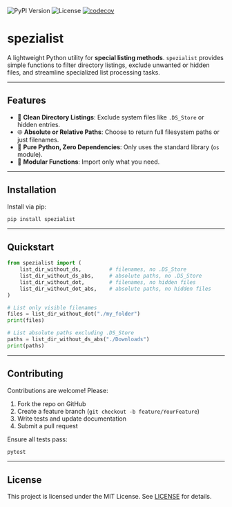 ![PyPI Version](https://img.shields.io/pypi/v/spezialist)
![License](https://img.shields.io/pypi/l/spezialist)
[![codecov](https://codecov.io/gh/BlueSpacePotato/spezialist/graph/badge.svg?token=MJJGOIWYUG)](https://codecov.io/gh/BlueSpacePotato/spezialist)


# spezialist

A lightweight Python utility for **special listing methods**. `spezialist` provides simple functions to filter directory listings, exclude unwanted or hidden files, and streamline specialized list processing tasks.

---

## Features

* 📁 **Clean Directory Listings**: Exclude system files like `.DS_Store` or hidden entries.
* 🌐 **Absolute or Relative Paths**: Choose to return full filesystem paths or just filenames.
* 🐍 **Pure Python, Zero Dependencies**: Only uses the standard library (`os` module).
* 🧩 **Modular Functions**: Import only what you need.

---

## Installation

Install via pip:

```bash
pip install spezialist
```

---

## Quickstart

```python
from spezialist import (
    list_dir_without_ds,         # filenames, no .DS_Store
    list_dir_without_ds_abs,     # absolute paths, no .DS_Store
    list_dir_without_dot,        # filenames, no hidden files
    list_dir_without_dot_abs,    # absolute paths, no hidden files
)

# List only visible filenames
files = list_dir_without_dot("./my_folder")
print(files)

# List absolute paths excluding .DS_Store
paths = list_dir_without_ds_abs("./Downloads")
print(paths)
```

---

## Contributing

Contributions are welcome! Please:

1. Fork the repo on GitHub
2. Create a feature branch (`git checkout -b feature/YourFeature`)
3. Write tests and update documentation
4. Submit a pull request

Ensure all tests pass:

```bash
pytest
```

---

## License

This project is licensed under the MIT License. See [LICENSE](LICENSE) for details.
